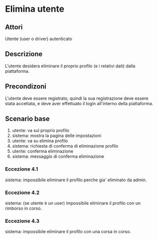 # Elimina utente

## Attori
Utente (user o driver) autenticato

## Descrizione
L'utente desidera eliminare il proprio profilo (e i relativi dati) dalla piattaforma.

## Precondizoni
L'utente deve essere registrato, quindi la sua registrazione deve essere stata accettata, e deve aver effettuato il login all'interno della piattaforma.

## Scenario base
1) utente: va sul proprio profilo
2) sistema: mostra la pagina delle impostazioni
3) utente: va su elimina profilo
4) sistema: richiesta di conferma di eliminazione profilo
5) utente: conferma eliminazione
6) sistema: messaggio di conferma eliminazione


### Eccezione 4.1
sistema: impossibile eliminare il profilo perche gia' eliminato da admin.

### Eccezione 4.2
sistema: (se utente è un user) impossibile eliminare il profilo con un rimborso in corso.

### Eccezione 4.3
sistema: impossibile eliminare il profilo con una corsa in corso.

